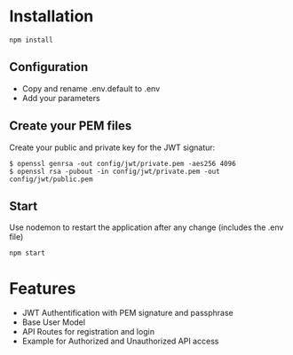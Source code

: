 # Installation

```
npm install
```

## Configuration

* Copy and rename .env.default to .env
* Add your parameters

## Create your PEM files

Create your public and private key for the JWT signatur:

```
$ openssl genrsa -out config/jwt/private.pem -aes256 4096
$ openssl rsa -pubout -in config/jwt/private.pem -out config/jwt/public.pem
```

## Start

Use nodemon to restart the application after any change (includes the .env file)

```
npm start
```

# Features

* JWT Authentification with PEM signature and passphrase
* Base User Model
* API Routes for registration and login
* Example for Authorized and Unauthorized API access